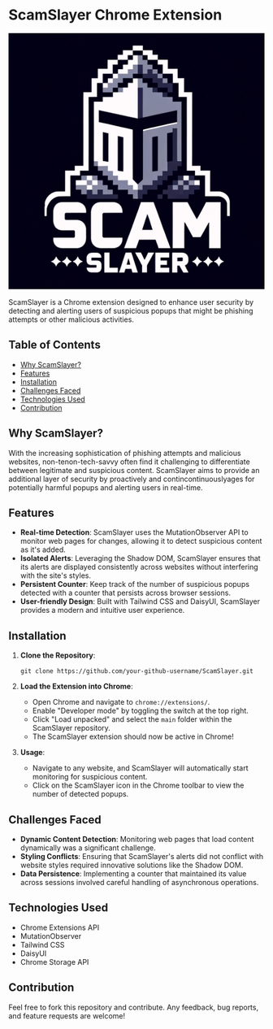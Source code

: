 # ScamSlayer Chrome Extension

![ScamSlayer Logo](https://github.com/Sebastian-Alexis/ScamSlayer/blob/main/ScamSlayerTumbnail.png?raw=true)

ScamSlayer is a Chrome extension designed to enhance user security by detecting and alerting users of suspicious popups that might be phishing attempts or other malicious activities.

## Table of Contents

- [Why ScamSlayer?](#why-scamslayer)
- [Features](#features)
- [Installation](#installation)
- [Challenges Faced](#challenges-faced)
- [Technologies Used](#technologies-used)
- [Contribution](#contribution)

## Why ScamSlayer?

With the increasing sophistication of phishing attempts and malicious websites, non-tenon-tech-savvy often find it challenging to differentiate between legitimate and suspicious content. ScamSlayer aims to provide an additional layer of security by proactively and contincontinuouslyages for potentially harmful popups and alerting users in real-time.

## Features

- **Real-time Detection**: ScamSlayer uses the MutationObserver API to monitor web pages for changes, allowing it to detect suspicious content as it's added.
- **Isolated Alerts**: Leveraging the Shadow DOM, ScamSlayer ensures that its alerts are displayed consistently across websites without interfering with the site's styles.
- **Persistent Counter**: Keep track of the number of suspicious popups detected with a counter that persists across browser sessions.
- **User-friendly Design**: Built with Tailwind CSS and DaisyUI, ScamSlayer provides a modern and intuitive user experience.

## Installation

1. **Clone the Repository**:

   ```
   git clone https://github.com/your-github-username/ScamSlayer.git
   ```

2. **Load the Extension into Chrome**:

   - Open Chrome and navigate to `chrome://extensions/`.
   - Enable "Developer mode" by toggling the switch at the top right.
   - Click "Load unpacked" and select the `main` folder within the ScamSlayer repository.
   - The ScamSlayer extension should now be active in Chrome!

3. **Usage**:
   - Navigate to any website, and ScamSlayer will automatically start monitoring for suspicious content.
   - Click on the ScamSlayer icon in the Chrome toolbar to view the number of detected popups.

## Challenges Faced

- **Dynamic Content Detection**: Monitoring web pages that load content dynamically was a significant challenge.
- **Styling Conflicts**: Ensuring that ScamSlayer's alerts did not conflict with website styles required innovative solutions like the Shadow DOM.
- **Data Persistence**: Implementing a counter that maintained its value across sessions involved careful handling of asynchronous operations.

## Technologies Used

- Chrome Extensions API
- MutationObserver
- Tailwind CSS
- DaisyUI
- Chrome Storage API

## Contribution

Feel free to fork this repository and contribute. Any feedback, bug reports, and feature requests are welcome!
